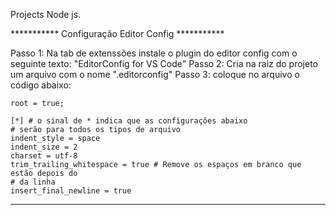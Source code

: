Projects Node js.

*********** Configuração Editor Config ***********

Passo 1: Na tab de extenssões instale o plugin do editor config com
o seguinte texto: "EditorConfig for VS Code"
Passo 2: Cria na raiz do projeto um arquivo com o nome ".editorconfig"
Passo 3: coloque no arquivo o código abaixo:

    root = true;

    [*] # o sinal de * indica que as configurações abaixo
    # serão para todos os tipos de arquivo
    indent_style = space
    indent_size = 2
    charset = utf-8
    trim_trailing_whitespace = true # Remove os espaços em branco que estão depois do
    # da linha
    insert_final_newline = true

*************************************************
